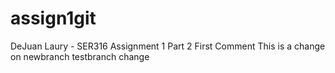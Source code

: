 # assign1git
DeJuan Laury - SER316 Assignment 1 Part 2 
First Comment
This is a change on newbranch
testbranch change
